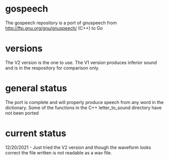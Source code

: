 # gospeech

The gospeech repository is a port of gnuspeech from http://ftp.gnu.org/gnu/gnuspeech/ (C++) to Go

# versions

The V2 version is the one to use. The V1 version produces inferior sound and is in the respository for comparison only.

# general status

The port is complete and will properly produce speech from any word in the dictionary. Some of the functions in the C++ letter_to_sound directory have not been ported

# current status

12/20/2021 - Just tried the V2 version and though the waveform looks correct the file written is not readable as a wav file.
